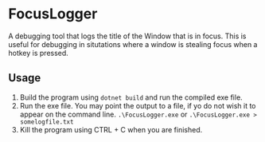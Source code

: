 # FocusLogger
A debugging tool that logs the title of the Window that is in focus. This is useful for debugging in situtations where a window is stealing focus when a hotkey is pressed.

## Usage

1. Build the program using `dotnet build` and run the compiled exe file.
2. Run the exe file. You may point the output to a file, if yo do not wish it to appear on the command line.
`.\FocusLogger.exe`
or
`.\FocusLogger.exe > somelogfile.txt`
3. Kill the program using CTRL + C when you are finished.

